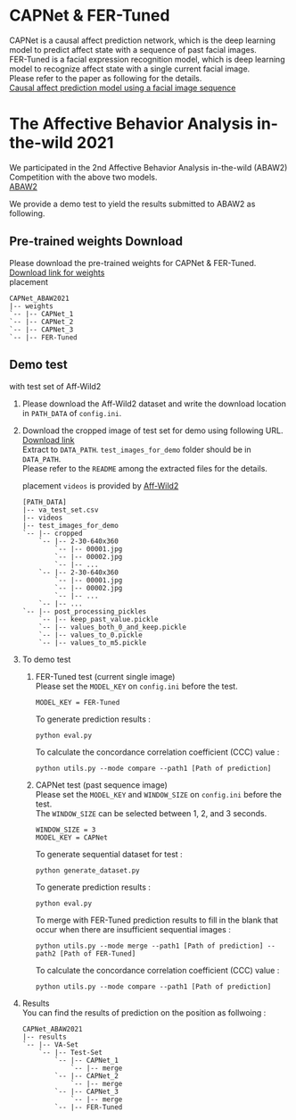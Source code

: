 # CAPNet & FER-Tuned
CAPNet is a causal affect prediction network, which is the deep learning model to predict affect state with a sequence of past facial images.  
FER-Tuned is a facial expression recognition model, which is deep learning model to recognize affect state with a single current facial image.  
Please refer to the paper as following for the details.  
[Causal affect prediction model using a facial image sequence](https://arxiv.org/abs/2107.03886)

# The Affective Behavior Analysis in-the-wild 2021
We participated in the 2nd Affective Behavior Analysis in-the-wild (ABAW2) Competition with the above two models.  
[ABAW2](https://ibug.doc.ic.ac.uk/resources/iccv-2021-2nd-abaw/)  

We provide a demo test to yield the results submitted to ABAW2 as following.

## Pre-trained weights Download
Please download the pre-trained weights for CAPNet & FER-Tuned.  
[Download link for weights](https://www.dropbox.com/sh/u6w2yx8p36eggfc/AACxgZ72RHA6zIdywN83mBxea?dl=0)  
placement
```
CAPNet_ABAW2021
|-- weights
`-- |-- CAPNet_1
`-- |-- CAPNet_2
`-- |-- CAPNet_3
`-- |-- FER-Tuned
```

## Demo test
with test set of Aff-Wild2
1. Please download the Aff-Wild2 dataset and write the download location in `PATH_DATA` of `config.ini`.  

2. Download the cropped image of test set for demo using following URL.  
[Download link](https://drive.google.com/file/d/1Uu9DlWQRFoRBHVfY3IhKrt5zmbBU11CK/view?usp=sharing)  
Extract to `DATA_PATH`. `test_images_for_demo` folder should be in `DATA_PATH`.  
Please refer to the `README` among the extracted files for the details.

    placement
    `videos` is provided by [Aff-Wild2](https://ibug.doc.ic.ac.uk/resources/aff-wild2/)
    ```
    [PATH_DATA]
    |-- va_test_set.csv
    |-- videos
    |-- test_images_for_demo
    `-- |-- cropped
        `-- |-- 2-30-640x360
            `-- |-- 00001.jpg
            `-- |-- 00002.jpg
            `-- |-- ...
        `-- |-- 2-30-640x360
            `-- |-- 00001.jpg
            `-- |-- 00002.jpg
            `-- |-- ...
        `-- |-- ...
    `-- |-- post_processing_pickles
        `-- |-- keep_past_value.pickle
        `-- |-- values_both_0_and_keep.pickle
        `-- |-- values_to_0.pickle
        `-- |-- values_to_m5.pickle
    ```

3. To demo test  
    1. FER-Tuned test (current single image)  
    Please set the `MODEL_KEY` on `config.ini` before the test.  
        ```
        MODEL_KEY = FER-Tuned
        ```
        To generate prediction results :  
        ```
        python eval.py
        ```  
        To calculate the concordance correlation coefficient (CCC) value :  
        ```
        python utils.py --mode compare --path1 [Path of prediction]
        ```    

    2. CAPNet test (past sequence image)  
    Please set the `MODEL_KEY` and `WINDOW_SIZE` on `config.ini` before the test.  
    The `WINDOW_SIZE` can be selected between 1, 2, and 3 seconds.  
        ```
        WINDOW_SIZE = 3
        MODEL_KEY = CAPNet
        ```
        To generate sequential dataset for test :
        ```
        python generate_dataset.py
        ```
        To generate prediction results :
        ```
        python eval.py
        ```
        To merge with FER-Tuned prediction results to fill in the blank that occur when there are insufficient sequential images :
        ```
        python utils.py --mode merge --path1 [Path of prediction] --path2 [Path of FER-Tuned]
        ```
        To calculate the concordance correlation coefficient (CCC) value :
        ```
        python utils.py --mode compare --path1 [Path of prediction]
        ```
    
4. Results  
You can find the results of prediction on the position as follwoing :
    ```
    CAPNet_ABAW2021
    |-- results
    `-- |-- VA-Set
        `-- |-- Test-Set
            `-- |-- CAPNet_1
                `-- |-- merge
            `-- |-- CAPNet_2
                `-- |-- merge
            `-- |-- CAPNet_3
                `-- |-- merge
            `-- |-- FER-Tuned
    ```